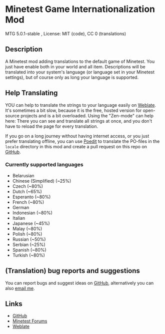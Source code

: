 # Minetest Game Internationalization Mod
MTG 5.0.1-stable , License: MIT (code), CC 0 (translations)

## Description
A Minetest mod adding translations to the default game of Minetest. You just have enable both in your world and all item.
Descriptions will be translated into your system's language (or language set in your Minetest
settings), but of course only as long your language is supported.

## Help Translating
YOU can help to translate the strings to your language easily on
[Weblate](https://hosted.weblate.org/projects/minetest/mtg_i18n). It's sometimes a bit slow, because
it is the free, hosted version for open-source projects and is a bit overloaded. Using the "Zen-mode" can
help here: There you can see and translate all strings at once, and you don't have to reload the page
for every translation.

If you go on a long journey without having internet access, or you just prefer translating offline, you can
use [Poedit](https://poedit.net/) to translate the PO-files in the `locale` directory in this mod and create
a pull request on this repo on [GitHub](https://github.com/minetest-mods/mtg_i18n).

### Currently supported languages
 * Belarusian
 * Chinese (Simplified) (~25%)
 * Czech (~80%)
 * Dutch (~65%)
 * Esperanto (~80%)
 * French (~80%)
 * German
 * Indonesian (~80%)
 * Italian
 * Japanese (~45%)
 * Malay (~80%)
 * Polish (~80%)
 * Russian (~50%)
 * Serbian (~25%)
 * Spanish (~80%)
 * Turkish (~80%)

## (Translation) bug reports and suggestions
You can report bugs and suggest ideas on [GitHub](https://github.com/lnj2/mtg_i18n/), alternatively
you can also [email me](mailto:git@lnj.li).

## Links
* [GitHub](https://github.com/minetest-mods/mtg_i18n)
* [Minetest Forums](https://forum.minetest.net/viewtopic.php?f=9&t=17388)
* [Weblate](https://hosted.weblate.org/projects/minetest/mtg_i18n)
